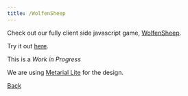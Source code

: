 ```yaml
---
title: /WolfenSheep
---
```


Check out our fully client side javascript game, [WolfenSheep](https://github.com/The-Brains/WolfenSheep).

Try it out [here](/WolfenSheep).

This is a *Work in Progress*

We are using [Metarial Lite](https://getmdl.io/started/) for the design.

[Back](/)
